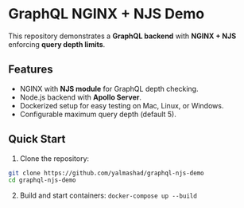 # GraphQL NGINX + NJS Demo

This repository demonstrates a **GraphQL backend** with **NGINX + NJS** enforcing **query depth limits**.

## Features

- NGINX with **NJS module** for GraphQL depth checking.
- Node.js backend with **Apollo Server**.
- Dockerized setup for easy testing on Mac, Linux, or Windows.
- Configurable maximum query depth (default 5).


## Quick Start

1. Clone the repository:

```bash
git clone https://github.com/yalmashad/graphql-njs-demo
cd graphql-njs-demo
```

2. Build and start containers:
```docker-compose up --build```

